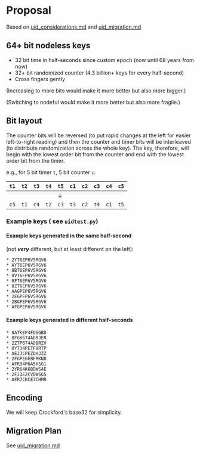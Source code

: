 # Proposal

Based on [uid_considerations.md](uid_considerations.md) and [uid_migration.md](uid_migration.md)

## 64+ bit nodeless keys

* 32 bit time in half-seconds since custom epoch (now until 68 years from now)
* 32+ bit randomized counter (4.3 billion+ keys for every half-second)
* Cross fingers gently

(Increasing to more bits would make it more better but also more bigger.)

(Switching to nodeful would make it more better but also more fragile.)

## Bit layout

The counter bits will be reversed (to put rapid changes at the left for easier left-to-right reading) and then the counter and timer bits will be interleaved (to distribute randomization across the whole key). The key, therefore, will begin with the lowest order bit from the counter and end with the lowest order bit from the timer.

e.g., for 5 bit timer `t`, 5 bit counter `c`:

|`t1`|`t2`|`t3`|`t4`|`t5`|`c1`|`c2`|`c3`|`c4`|`c5`|
|-|-|-|-|-|-|-|-|-|-|
| | | | |↓| | | | |
|`c5`|`t1`|`c4`|`t2`|`c3`|`t3`|`c2`|`t4`|`c1`|`t5`|

### Example keys ( see `uidtest.py`)

#### Example keys generated in the same half-second

(not ***very*** different, but at least different on the left):

```text
* 2YT6EP6V5RGV6
* AYT6EP6V5RGV6
* 8BT6EP6V5RGV6
* 0VT6EP6V5RGV6
* 0FT6EP6V5RGV6
* 8ZT6EP6V5RGV6
* AAGPEP6V5RGV6
* 2EGPEP6V5RGV6
* 2BGPEP6V5RGV6
* AFGPEP6V5RGV6
```

#### Example keys generated in different half-seconds

```text
* 0ATKEP4FDSGBD
* 8FGK674ADRJER
* 2ZTP674AD8RZV
* 0YT34PETF8RTP
* AEJJCPEZDXJZZ
* 2FGPE6EBFRKN8
* AFR34P6A5XSG1
* 2YR64K6BDWS4E
* 2FJ3E2CVDWSG5
* AFR7CKCE7CHMR
```

## Encoding

We will keep Crockford's base32 for simplicity.

## Migration Plan

See [uid_migration.md](uid_migration.md)
